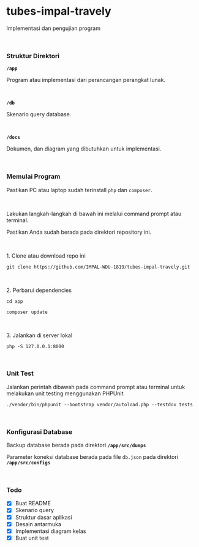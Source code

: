 # tubes-impal-travely

<p>Implementasi dan pengujian program</p>
<br />

### Struktur Direktori
<p><strong><code>/app</code></strong></p>
<p>Program atau implementasi dari perancangan perangkat lunak.</p>
<br />

<p><strong><code>/db</code></strong></p>
<p>Skenario query database.</p>
<br />

<p><strong><code>/docs</code></strong></p>
<p>Dokumen, dan diagram yang dibutuhkan untuk implementasi.</p>
<br />
  
### Memulai Program
<p>Pastikan PC atau laptop sudah terinstall <code>php</code> dan <code>composer</code>.</p>
<br />

<p>Lakukan langkah-langkah di bawah ini melalui command prompt atau terminal.</p>
<p>Pastikan Anda sudah berada pada direktori repository ini.</p>
<br />

<p>1. Clone atau download repo ini</p>
<p><code>git clone https://github.com/IMPAL-WDU-1819/tubes-impal-travely.git</code></p>
<br />

<p>2. Perbarui dependencies</p>
<p><code>cd app</code></p>
<p><code>composer update</code></p>
<br />

<p>3. Jalankan di server lokal</p>
<p><code>php -S 127.0.0.1:8000</code></p>
<br />

### Unit Test
<p>Jalankan perintah dibawah pada command prompt atau terminal untuk melakukan unit testing menggunakan PHPUnit</p>
<p><code>./vendor/bin/phpunit --bootstrap vendor/autoload.php --testdox tests</code></p>
<br />

### Konfigurasi Database
<p>Backup database berada pada direktori <strong><code>/app/src/dumps</code></strong></p>
<p>Parameter koneksi database berada pada file <code>db.json</code> pada direktori <strong><code>/app/src/configs</code></strong></p>
<br />

### Todo
- [x] Buat README
- [x] Skenario query
- [x] Struktur dasar aplikasi
- [x] Desain antarmuka
- [x] Implementasi diagram kelas
- [x] Buat unit test